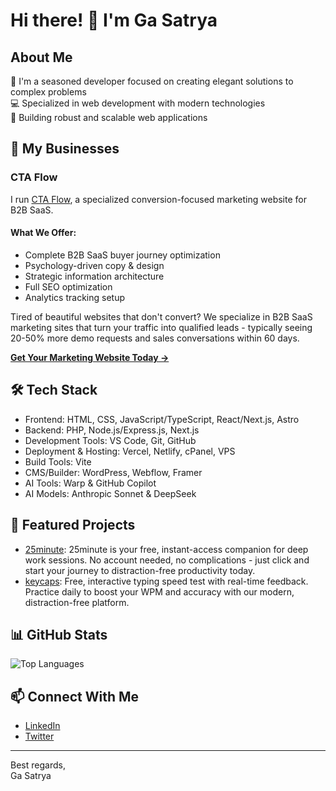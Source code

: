 # Hi there! 👋 I'm Ga Satrya

## About Me

🚀 I'm a seasoned developer focused on creating elegant solutions to complex problems  
💻 Specialized in web development with modern technologies  
🎯 Building robust and scalable web applications  

## 🚀 My Businesses

### CTA Flow

I run [CTA Flow](https://www.ctaflow.com), a specialized conversion-focused marketing website for B2B SaaS.

#### What We Offer:
- Complete B2B SaaS buyer journey optimization
- Psychology-driven copy & design
- Strategic information architecture
- Full SEO optimization
- Analytics tracking setup

Tired of beautiful websites that don't convert? We specialize in B2B SaaS marketing sites that turn your traffic into qualified leads - typically seeing 20-50% more demo requests and sales conversations within 60 days.

[**Get Your Marketing Website Today →**](https://www.ctaflow.com)

## 🛠️ Tech Stack

- Frontend: HTML, CSS, JavaScript/TypeScript, React/Next.js, Astro
- Backend: PHP, Node.js/Express.js, Next.js
- Development Tools: VS Code, Git, GitHub
- Deployment & Hosting: Vercel, Netlify, cPanel, VPS
- Build Tools: Vite
- CMS/Builder: WordPress, Webflow, Framer
- AI Tools: Warp & GitHub Copilot
- AI Models: Anthropic Sonnet & DeepSeek

## 🌟 Featured Projects

- [25minute](https://www.25minute.com): 25minute is your free, instant-access companion for deep work sessions. No account needed, no complications - just click and start your journey to distraction-free productivity today.
- [keycaps](https://www.keycaps.app): Free, interactive typing speed test with real-time feedback. Practice daily to boost your WPM and accuracy with our modern, distraction-free platform.

## 📊 GitHub Stats

![Top Languages](https://github-readme-stats.vercel.app/api/top-langs/?username=gasatrya&layout=compact&theme=radical)

## 📫 Connect With Me

- [LinkedIn](https://linkedin.com/in/gasatrya)
- [Twitter](https://x.com/gasatrya)

---

Best regards,   
Ga Satrya
